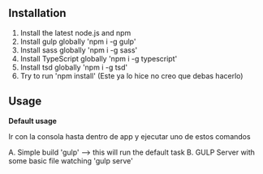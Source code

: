 
## Installation

1. Install the latest node.js and npm
2. Install gulp globally 'npm i -g gulp'
3. Install sass globally 'npm i -g sass'
4. Install TypeScript globally 'npm i -g typescript'
5. Install tsd globally 'npm i -g tsd'
6. Try to run 'npm install' (Este ya lo hice no creo que debas hacerlo)

## Usage

**Default usage**

Ir con la consola hasta dentro de app y ejecutar uno de estos comandos

A. Simple build 'gulp' --> this will run the default task
B. GULP Server with some basic file watching 'gulp serve'

